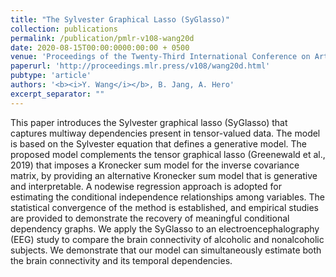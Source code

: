 ```yaml
---
title: "The Sylvester Graphical Lasso (SyGlasso)"
collection: publications
permalink: /publication/pmlr-v108-wang20d
date: 2020-08-15T00:00:0000:00:00 + 0500
venue: 'Proceedings of the Twenty-Third International Conference on Artificial Intelligence and Statistics'
paperurl: 'http://proceedings.mlr.press/v108/wang20d.html'
pubtype: 'article'
authors: '<b><i>Y. Wang</i></b>, B. Jang, A. Hero'
excerpt_separator: ""
---
```

This paper introduces the Sylvester graphical lasso (SyGlasso) that captures multiway dependencies present in tensor-valued data. The model is based on the Sylvester equation that defines a generative model. The proposed model complements the tensor graphical lasso (Greenewald et al., 2019) that imposes a Kronecker sum model for the inverse covariance matrix, by providing an alternative Kronecker sum model that is generative and interpretable. A nodewise regression approach is adopted for estimating the conditional independence relationships among variables. The statistical convergence of the method is established, and empirical studies are provided to demonstrate the recovery of meaningful conditional dependency graphs. We apply the SyGlasso to an electroencephalography (EEG) study to compare the brain connectivity of alcoholic and nonalcoholic subjects. We demonstrate that our model can simultaneously estimate both the brain connectivity and its temporal dependencies.
